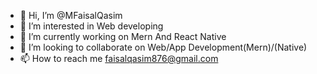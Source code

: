 - 👋 Hi, I’m @MFaisalQasim
- 👀 I’m interested in Web developing
- 🌱 I’m currently working on Mern And React Native
- 💞️ I’m looking to collaborate on Web/App Development(Mern)/(Native)  
- 📫 How to reach me faisalqasim876@gmail.com

<!---
MFaisalQasim/MFaisalQasim is a ✨ special ✨ repository because its `README.md` (this file) appears on your GitHub profile.
You can click the Preview link to take a look at your changes.
--->
